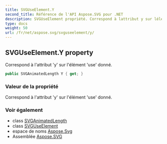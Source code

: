 ```yaml
---
title: SVGUseElement.Y
second_title: Référence de l'API Aspose.SVG pour .NET
description: SVGUseElement propriété. Correspond à lattribut y sur lélément use donné.
type: docs
weight: 50
url: /fr/net/aspose.svg/svguseelement/y/
---
```

## SVGUseElement.Y property

Correspond à l'attribut 'y' sur l'élément 'use' donné.

```csharp
public SVGAnimatedLength Y { get; }
```

### Valeur de la propriété

Correspond à l'attribut 'y' sur l'élément 'use' donné.

### Voir également

* class [SVGAnimatedLength](../../../aspose.svg.datatypes/svganimatedlength/)
* class [SVGUseElement](../)
* espace de noms [Aspose.Svg](../../svguseelement/)
* Assemblée [Aspose.SVG](../../../)


